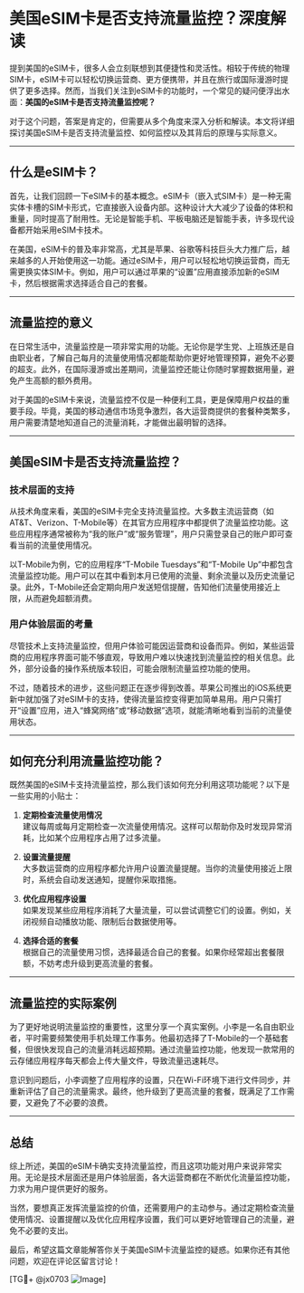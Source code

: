 # 美国eSIM卡是否支持流量监控？深度解读

提到美国的eSIM卡，很多人会立刻联想到其便捷性和灵活性。相较于传统的物理SIM卡，eSIM卡可以轻松切换运营商、更方便携带，并且在旅行或国际漫游时提供了更多选择。然而，当我们关注到eSIM卡的功能时，一个常见的疑问便浮出水面：**美国的eSIM卡是否支持流量监控呢？**

对于这个问题，答案是肯定的，但需要从多个角度来深入分析和解读。本文将详细探讨美国eSIM卡是否支持流量监控、如何监控以及其背后的原理与实际意义。

---

## 什么是eSIM卡？

首先，让我们回顾一下eSIM卡的基本概念。eSIM卡（嵌入式SIM卡）是一种无需实体卡槽的SIM卡形式，它直接嵌入设备内部。这种设计大大减少了设备的体积和重量，同时提高了耐用性。无论是智能手机、平板电脑还是智能手表，许多现代设备都开始采用eSIM卡技术。

在美国，eSIM卡的普及率非常高，尤其是苹果、谷歌等科技巨头大力推广后，越来越多的人开始使用这一功能。通过eSIM卡，用户可以轻松地切换运营商，而无需更换实体SIM卡。例如，用户可以通过苹果的“设置”应用直接添加新的eSIM卡，然后根据需求选择适合自己的套餐。

---

## 流量监控的意义

在日常生活中，流量监控是一项非常实用的功能。无论你是学生党、上班族还是自由职业者，了解自己每月的流量使用情况都能帮助你更好地管理预算，避免不必要的超支。此外，在国际漫游或出差期间，流量监控还能让你随时掌握数据用量，避免产生高额的额外费用。

对于美国的eSIM卡来说，流量监控不仅是一种便利工具，更是保障用户权益的重要手段。毕竟，美国的移动通信市场竞争激烈，各大运营商提供的套餐种类繁多，用户需要清楚地知道自己的流量消耗，才能做出最明智的选择。

---

## 美国eSIM卡是否支持流量监控？

### 技术层面的支持

从技术角度来看，美国的eSIM卡完全支持流量监控。大多数主流运营商（如AT&T、Verizon、T-Mobile等）在其官方应用程序中都提供了流量监控功能。这些应用程序通常被称为“我的账户”或“服务管理”，用户只需登录自己的账户即可查看当前的流量使用情况。

以T-Mobile为例，它的应用程序“T-Mobile Tuesdays”和“T-Mobile Up”中都包含流量监控功能。用户可以在其中看到本月已使用的流量、剩余流量以及历史流量记录。此外，T-Mobile还会定期向用户发送短信提醒，告知他们流量使用接近上限，从而避免超额消费。

### 用户体验层面的考量

尽管技术上支持流量监控，但用户体验可能因运营商和设备而异。例如，某些运营商的应用程序界面可能不够直观，导致用户难以快速找到流量监控的相关信息。此外，部分设备的操作系统版本较旧，可能会限制流量监控功能的使用。

不过，随着技术的进步，这些问题正在逐步得到改善。苹果公司推出的iOS系统更新中就加强了对eSIM卡的支持，使得流量监控变得更加简单易用。用户只需打开“设置”应用，进入“蜂窝网络”或“移动数据”选项，就能清晰地看到当前的流量使用状态。

---

## 如何充分利用流量监控功能？

既然美国的eSIM卡支持流量监控，那么我们该如何充分利用这项功能呢？以下是一些实用的小贴士：

1. **定期检查流量使用情况**  
   建议每周或每月定期检查一次流量使用情况。这样可以帮助你及时发现异常消耗，比如某个应用程序占用了过多流量。

2. **设置流量提醒**  
   大多数运营商的应用程序都允许用户设置流量提醒。当你的流量使用接近上限时，系统会自动发送通知，提醒你采取措施。

3. **优化应用程序设置**  
   如果发现某些应用程序消耗了大量流量，可以尝试调整它们的设置。例如，关闭视频自动播放功能、限制后台数据使用等。

4. **选择合适的套餐**  
   根据自己的流量使用习惯，选择最适合自己的套餐。如果你经常超出套餐限额，不妨考虑升级到更高流量的套餐。

---

## 流量监控的实际案例

为了更好地说明流量监控的重要性，这里分享一个真实案例。小李是一名自由职业者，平时需要频繁使用手机处理工作事务。他最初选择了T-Mobile的一个基础套餐，但很快发现自己的流量消耗远超预期。通过流量监控功能，他发现一款常用的云存储应用程序每天都会上传大量文件，导致流量迅速耗尽。

意识到问题后，小李调整了应用程序的设置，只在Wi-Fi环境下进行文件同步，并重新评估了自己的流量需求。最终，他升级到了更高流量的套餐，既满足了工作需要，又避免了不必要的浪费。

---

## 总结

综上所述，美国的eSIM卡确实支持流量监控，而且这项功能对用户来说非常实用。无论是技术层面还是用户体验层面，各大运营商都在不断优化流量监控功能，力求为用户提供更好的服务。

当然，要想真正发挥流量监控的价值，还需要用户的主动参与。通过定期检查流量使用情况、设置提醒以及优化应用程序设置，我们可以更好地管理自己的流量，避免不必要的支出。

最后，希望这篇文章能解答你关于美国eSIM卡流量监控的疑惑。如果你还有其他问题，欢迎在评论区留言讨论！  

[TG💪+ @jx0703 ![Image](https://github.com/user-attachments/assets/dbca1d08-cadb-493c-b0ec-ad6f7a83f270)]